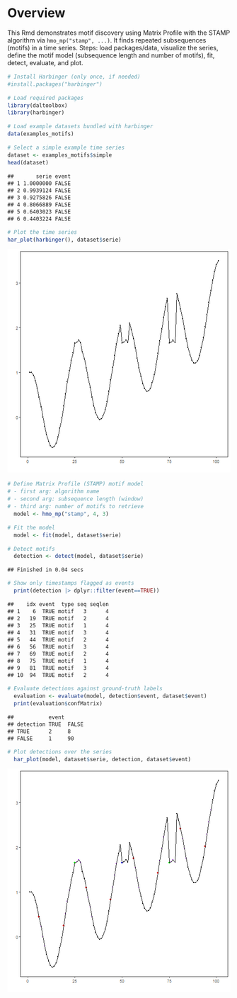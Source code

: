 # Overview

This Rmd demonstrates motif discovery using Matrix Profile with the STAMP algorithm via `hmo_mp("stamp", ...)`. It finds repeated subsequences (motifs) in a time series. Steps: load packages/data, visualize the series, define the motif model (subsequence length and number of motifs), fit, detect, evaluate, and plot.


``` r
# Install Harbinger (only once, if needed)
#install.packages("harbinger")
```


``` r
# Load required packages
library(daltoolbox)
library(harbinger) 
```


``` r
# Load example datasets bundled with harbinger
data(examples_motifs)
```


``` r
# Select a simple example time series
dataset <- examples_motifs$simple
head(dataset)
```

```
##       serie event
## 1 1.0000000 FALSE
## 2 0.9939124 FALSE
## 3 0.9275826 FALSE
## 4 0.8066889 FALSE
## 5 0.6403023 FALSE
## 6 0.4403224 FALSE
```


``` r
# Plot the time series
har_plot(harbinger(), dataset$serie)
```

![plot of chunk unnamed-chunk-5](fig/hmo_mp_stamp/unnamed-chunk-5-1.png)


``` r
# Define Matrix Profile (STAMP) motif model
# - first arg: algorithm name
# - second arg: subsequence length (window)
# - third arg: number of motifs to retrieve
  model <- hmo_mp("stamp", 4, 3)
```


``` r
# Fit the model
  model <- fit(model, dataset$serie)
```


``` r
# Detect motifs
  detection <- detect(model, dataset$serie)
```

```
## Finished in 0.04 secs
```


``` r
# Show only timestamps flagged as events
  print(detection |> dplyr::filter(event==TRUE))
```

```
##    idx event  type seq seqlen
## 1    6  TRUE motif   3      4
## 2   19  TRUE motif   2      4
## 3   25  TRUE motif   1      4
## 4   31  TRUE motif   3      4
## 5   44  TRUE motif   2      4
## 6   56  TRUE motif   3      4
## 7   69  TRUE motif   2      4
## 8   75  TRUE motif   1      4
## 9   81  TRUE motif   3      4
## 10  94  TRUE motif   2      4
```


``` r
# Evaluate detections against ground-truth labels
  evaluation <- evaluate(model, detection$event, dataset$event)
  print(evaluation$confMatrix)
```

```
##           event      
## detection TRUE  FALSE
## TRUE      2     8    
## FALSE     1     90
```


``` r
# Plot detections over the series
  har_plot(model, dataset$serie, detection, dataset$event)
```

![plot of chunk unnamed-chunk-11](fig/hmo_mp_stamp/unnamed-chunk-11-1.png)
